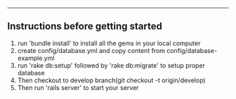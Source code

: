 ----------------------------------
Instructions before getting started
-----------------------------------
1. run 'bundle install' to install all the gems in your local computer
2. create config/database.yml and copy content from config/database-example.yml
3. run 'rake db:setup' followed by 'rake db:migrate' to setup proper database
4. Then checkout to develop branch(git checkout -t origin/develop)
5. Then run 'rails server' to start your server

